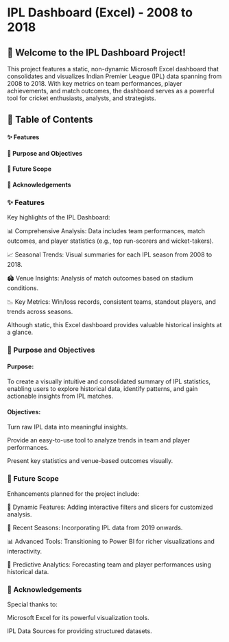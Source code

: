 # IPL Dashboard (Excel) - 2008 to 2018

 

## 🏏 Welcome to the IPL Dashboard Project!

This project features a static, non-dynamic Microsoft Excel dashboard that consolidates and visualizes Indian Premier League (IPL) data spanning from 2008 to 2018. With key metrics on team performances, player achievements, and match outcomes, the dashboard serves as a powerful tool for cricket enthusiasts, analysts, and strategists.

## 📖 Table of Contents

#### ✨ Features

#### 🎯 Purpose and Objectives

#### 🚀 Future Scope

#### 🌟 Acknowledgements



### ✨ Features

Key highlights of the IPL Dashboard:

📊 Comprehensive Analysis: Data includes team performances, match outcomes, and player statistics (e.g., top run-scorers and wicket-takers).

📈 Seasonal Trends: Visual summaries for each IPL season from 2008 to 2018.

🏟️ Venue Insights: Analysis of match outcomes based on stadium conditions.

📉 Key Metrics: Win/loss records, consistent teams, standout players, and trends across seasons.

Although static, this Excel dashboard provides valuable historical insights at a glance.


### 🎯 Purpose and Objectives

#### Purpose:
To create a visually intuitive and consolidated summary of IPL statistics, enabling users to explore historical data, identify patterns, and gain actionable insights from IPL matches.

#### Objectives:

Turn raw IPL data into meaningful insights.

Provide an easy-to-use tool to analyze trends in team and player performances.

Present key statistics and venue-based outcomes visually.



### 🚀 Future Scope

Enhancements planned for the project include:

🔄 Dynamic Features: Adding interactive filters and slicers for customized analysis.

📅 Recent Seasons: Incorporating IPL data from 2019 onwards.

📊 Advanced Tools: Transitioning to Power BI for richer visualizations and interactivity.

🤖 Predictive Analytics: Forecasting team and player performances using historical data.



### 🌟 Acknowledgements

Special thanks to:

Microsoft Excel for its powerful visualization tools.

IPL Data Sources for providing structured datasets.
